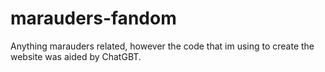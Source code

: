 # marauders-fandom
Anything marauders related, however the code that im using to create the website was aided by ChatGBT.
